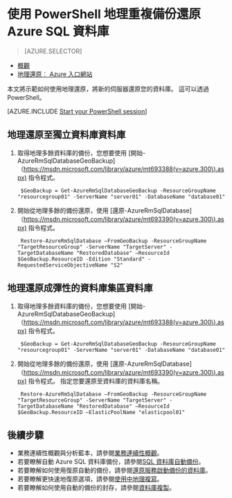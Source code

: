 <properties
    pageTitle="地理重複備份 (PowerShell) 還原 Azure SQL 資料庫 |Microsoft Azure"
    description="將新的伺服器從地理多餘的備份檔案還原 Azure SQL 資料庫"
    services="sql-database"
    documentationCenter=""
    authors="stevestein"
    manager="jhubbard"
    editor=""/>

<tags
    ms.service="sql-database"
    ms.devlang="NA"
    ms.topic="article"
    ms.tgt_pltfrm="powershell"
    ms.workload="NA"
    ms.date="07/17/2016"
    ms.author="sstein"/>

# <a name="restore-an-azure-sql-database-from-a-geo-redundant-backup-by-using-powershell"></a>使用 PowerShell 地理重複備份還原 Azure SQL 資料庫


> [AZURE.SELECTOR]
- [概觀](sql-database-recovery-using-backups.md)
- [地理還原︰ Azure 入口網站](sql-database-geo-restore-portal.md)

本文將示範如何使用地理還原，將新的伺服器還原您的資料庫。 這可以透過 PowerShell。

[AZURE.INCLUDE [Start your PowerShell session](../../includes/sql-database-powershell.md)]

## <a name="geo-restore-your-database-into-a-standalone-database"></a>地理還原至獨立資料庫資料庫

1. 取得地理多餘資料庫的備份，您想要使用 [開始-AzureRmSqlDatabaseGeoBackup] （https://msdn.microsoft.com/library/azure/mt693388(v=azure.300\).aspx) 指令程式。

        $GeoBackup = Get-AzureRmSqlDatabaseGeoBackup -ResourceGroupName "resourcegroup01" -ServerName "server01" -DatabaseName "database01"

2. 開始從地理多餘的備份還原，使用 [還原-AzureRmSqlDatabase] （https://msdn.microsoft.com/library/azure/mt693390(v=azure.300\).aspx) 指令程式。

        Restore-AzureRmSqlDatabase –FromGeoBackup -ResourceGroupName "TargetResourceGroup" -ServerName "TargetServer" -TargetDatabaseName "RestoredDatabase" –ResourceId $GeoBackup.ResourceID -Edition "Standard" -RequestedServiceObjectiveName "S2"


## <a name="geo-restore-your-database-into-an-elastic-database-pool"></a>地理還原成彈性的資料庫集區資料庫

1. 取得地理多餘資料庫的備份，您想要使用 [開始-AzureRmSqlDatabaseGeoBackup] （https://msdn.microsoft.com/library/azure/mt693388(v=azure.300\).aspx) 指令程式。

        $GeoBackup = Get-AzureRmSqlDatabaseGeoBackup -ResourceGroupName "resourcegroup01" -ServerName "server01" -DatabaseName "database01"

2. 開始從地理多餘的備份還原，使用 [還原-AzureRmSqlDatabase] （https://msdn.microsoft.com/library/azure/mt693390(v=azure.300\).aspx) 指令程式。 指定您要還原至資料庫的資料庫名稱。

        Restore-AzureRmSqlDatabase –FromGeoBackup -ResourceGroupName "TargetResourceGroup" -ServerName "TargetServer" -TargetDatabaseName "RestoredDatabase" –ResourceId $GeoBackup.ResourceID –ElasticPoolName "elasticpool01"  


## <a name="next-steps"></a>後續步驟

- 業務連續性概觀與分析藍本，請參閱[業務連續性概觀](sql-database-business-continuity.md)。
- 若要瞭解自動 Azure SQL 資料庫備份，請參閱[SQL 資料庫自動備份](sql-database-automated-backups.md)。
- 若要瞭解如何使用復原自動的備份，請參閱[還原服務啟動備份的資料庫](sql-database-recovery-using-backups.md)。
- 若要瞭解更快速地復原選項，請參閱[使用中地理複寫](sql-database-geo-replication-overview.md)。  
- 若要瞭解如何使用自動的備份的封存，請參閱[資料庫複製](sql-database-copy.md)。

